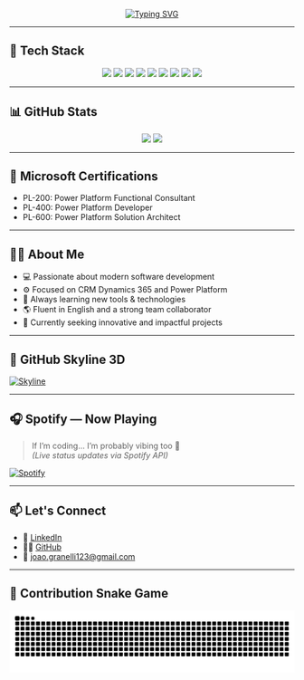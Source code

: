 <!-- Título animado com efeito de digitação -->
<p align="center">
  <a href="https://github.com/joaopedrogranelli">
    <img src="https://readme-typing-svg.herokuapp.com?font=Fira+Code&size=24&duration=3000&pause=1000&color=58A6FF&center=true&vCenter=true&width=1000&lines=Hi+there!+I'm+João+Pedro+Granelli;Software+Developer+%7C+CRM+%7C+Power+Platform+Consultant;Welcome+to+my+GitHub!+💻" alt="Typing SVG" />
  </a>
</p>

---

## 🧠 Tech Stack

<p align="center">
  <img src="https://img.shields.io/badge/JavaScript-F7DF1E?style=for-the-badge&logo=javascript&logoColor=black" />
  <img src="https://img.shields.io/badge/TypeScript-3178C6?style=for-the-badge&logo=typescript&logoColor=white" />
  <img src="https://img.shields.io/badge/React-20232A?style=for-the-badge&logo=react&logoColor=61DAFB" />
  <img src="https://img.shields.io/badge/Next.js-000000?style=for-the-badge&logo=next.js&logoColor=white" />
  <img src="https://img.shields.io/badge/Node.js-339933?style=for-the-badge&logo=nodedotjs&logoColor=white" />
  <img src="https://img.shields.io/badge/C%23-239120?style=for-the-badge&logo=c-sharp&logoColor=white" />
  <img src="https://img.shields.io/badge/SQL-003B57?style=for-the-badge&logo=mysql&logoColor=white" />
  <img src="https://img.shields.io/badge/VTEX-E72C37?style=for-the-badge&logo=vtex&logoColor=white" />
  <img src="https://img.shields.io/badge/GitHub-000000?style=for-the-badge&logo=github&logoColor=white" />
</p>

---

## 📊 GitHub Stats

<p align="center">
  <img height="180em" src="https://github-readme-stats.vercel.app/api?username=joaopedrogranelli&show_icons=true&theme=tokyonight&hide_border=false" />
  <img height="180em" src="https://github-readme-stats.vercel.app/api/top-langs/?username=joaopedrogranelli&layout=compact&theme=tokyonight&hide_border=false"/>
</p>

---

## 🧩 Microsoft Certifications

- PL-200: Power Platform Functional Consultant  
- PL-400: Power Platform Developer  
- PL-600: Power Platform Solution Architect  

---

## 🧑‍💼 About Me

- 💻 Passionate about modern software development  
- ⚙️ Focused on CRM Dynamics 365 and Power Platform  
- 🧠 Always learning new tools & technologies  
- 🌎 Fluent in English and a strong team collaborator  
- 🎯 Currently seeking innovative and impactful projects  

---

## 🌆 GitHub Skyline 3D

[![Skyline](https://github.com/joaopedrogranelli/joaopedrogranelli/raw/main/skyline-preview.gif)](https://skyline.github.com/joaopedrogranelli)

---

## 🎧 Spotify — Now Playing

> If I’m coding... I’m probably vibing too 🎵  
> *(Live status updates via Spotify API)*

[![Spotify](https://spotify-currently-playing-track-joaopedrogranellis-projects.vercel.app/api)](https://open.spotify.com/user/u5rygyrk7dgl7u7nuabzq8qh8)


---

## 📫 Let's Connect

- 💼 [LinkedIn](https://www.linkedin.com/in/joao-pedro-granelli/)
- 🧑‍💻 [GitHub](https://github.com/joaopedrogranelli)
- 📧 joao.granelli123@gmail.com

---

## 🐍 Contribution Snake Game

![snake gif](https://github.com/joaopedrogranelli/joaopedrogranelli/blob/output/github-contribution-grid-snake.svg)
